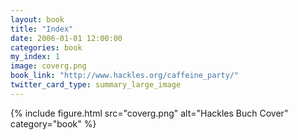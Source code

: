 ```yaml
---
layout: book
title: "Index"
date: 2006-01-01 12:00:00
categories: book
my_index: 1
image: coverg.png
book_link: "http://www.hackles.org/caffeine_party/"
twitter_card_type: summary_large_image
---
```


{% include figure.html src="coverg.png" alt="Hackles Buch Cover" category="book" %}
